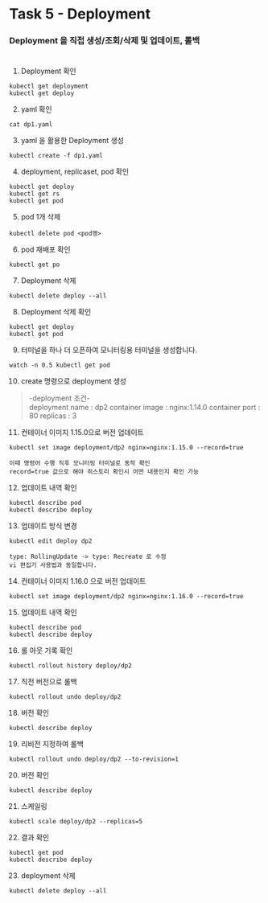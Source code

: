 # Task 5 - Deployment

### Deployment 을 직접 생성/조회/삭제 및 업데이트, 롤백
#  

1. Deployment 확인
```
kubectl get deployment
kubectl get deploy
```

2. yaml 확인
```
cat dp1.yaml
```

3. yaml 을 활용한 Deployment 생성
```
kubectl create -f dp1.yaml
```

4. deployment, replicaset, pod 확인
```
kubectl get deploy
kubectl get rs
kubectl get pod
```

5. pod 1개 삭제
```
kubectl delete pod <pod명>
```

6. pod 재배포 확인
```
kubectl get po
```

7. Deployment 삭제
```
kubectl delete deploy --all
```

8. Deployment 삭제 확인
```
kubectl get deploy
kubectl get pod
```

9. 터미널을 하나 더 오픈하여 모니터링용 터미널을 생성합니다.
```
watch -n 0.5 kubectl get pod
```

10. create 명령으로 deployment 생성
>-deployment 조건-  
deployment name : dp2
container image : nginx:1.14.0
container port : 80
replicas : 3

11. 컨테이너 이미지 1.15.0으로 버전 업데이트
```
kubectl set image deployment/dp2 nginx=nginx:1.15.0 --record=true
```
`이때 명령어 수행 직후 모니터링 터미널로 동작 확인`  
`record=true 값으로 해야 히스토리 확인시 어떤 내용인지 확인 가능`

12. 업데이트 내역 확인
```
kubectl describe pod
kubectl describe deploy
```

13. 업데이트 방식 변경
```
kubectl edit deploy dp2
```
`type: RollingUpdate -> type: Recreate 로 수정`  
`vi 편집기 사용법과 동일합니다.`

14. 컨테이너 이미지 1.16.0 으로 버전 업데이트
```
kubectl set image deployment/dp2 nginx=nginx:1.16.0 --record=true
```

15. 업데이트 내역 확인
```
kubectl describe pod
kubectl describe deploy
```

16. 롤 아웃 기록 확인
```
kubectl rollout history deploy/dp2
```

17. 직전 버전으로 롤백
```
kubectl rollout undo deploy/dp2
```

18. 버전 확인
```
kubectl describe deploy
```

19. 리비전 지정하여 롤백
```
kubectl rollout undo deploy/dp2 --to-revision=1
```

20. 버전 확인
```
kubectl describe deploy
```

21. 스케일링
```
kubectl scale deploy/dp2 --replicas=5
```

22. 결과 확인
```
kubectl get pod
kubectl describe deploy
```

23. deployment 삭제
```
kubectl delete deploy --all
```
